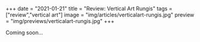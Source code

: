+++
date = "2021-01-21"
title = "Review: Vertical Art Rungis"
tags = ["review","vertical art"]
image = "img/articles/verticalart-rungis.jpg"
preview = "img/previews/verticalart-rungis.jpg"
+++

Coming soon...
<!--more-->
